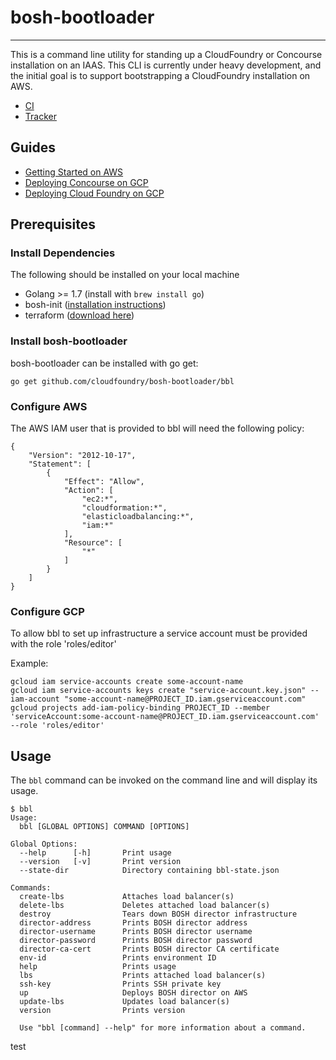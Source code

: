 # bosh-bootloader
---

This is a command line utility for standing up a CloudFoundry or Concourse installation 
on an IAAS. This CLI is currently under heavy development, and the initial goal is to 
support bootstrapping a CloudFoundry installation on AWS.

* [CI](https://mega.ci.cf-app.com/pipelines/bosh-bootloader)
* [Tracker](https://www.pivotaltracker.com/n/projects/1488988)

## Guides

- [Getting Started on AWS](docs/getting-started-aws.md)
- [Deploying Concourse on GCP](concourse.md)
- [Deploying Cloud Foundry on GCP](cloudfoundry.md)

## Prerequisites

### Install Dependencies

The following should be installed on your local machine
- Golang >= 1.7 (install with `brew install go`)
- bosh-init ([installation instructions](http://bosh.io/docs/install-bosh-init.html))
- terraform ([download here](https://www.terraform.io/downloads.html))

### Install bosh-bootloader

bosh-bootloader can be installed with go get:

```
go get github.com/cloudfoundry/bosh-bootloader/bbl
```

### Configure AWS

The AWS IAM user that is provided to bbl will need the following policy:

```
{
    "Version": "2012-10-17",
    "Statement": [
        {
            "Effect": "Allow",
            "Action": [
                "ec2:*",
                "cloudformation:*",
                "elasticloadbalancing:*",
                "iam:*"
            ],
            "Resource": [
                "*"
            ]
        }
    ]
}
```

### Configure GCP

To allow bbl to set up infrastructure a service account must be provided with the
role 'roles/editor'

Example:
```
gcloud iam service-accounts create some-account-name
gcloud iam service-accounts keys create "service-account.key.json" --iam-account "some-account-name@PROJECT_ID.iam.gserviceaccount.com"
gcloud projects add-iam-policy-binding PROJECT_ID --member 'serviceAccount:some-account-name@PROJECT_ID.iam.gserviceaccount.com' --role 'roles/editor'
```

## Usage

The `bbl` command can be invoked on the command line and will display its usage.

```
$ bbl
Usage:
  bbl [GLOBAL OPTIONS] COMMAND [OPTIONS]

Global Options:
  --help      [-h]       Print usage
  --version   [-v]       Print version
  --state-dir            Directory containing bbl-state.json

Commands:
  create-lbs             Attaches load balancer(s)
  delete-lbs             Deletes attached load balancer(s)
  destroy                Tears down BOSH director infrastructure
  director-address       Prints BOSH director address
  director-username      Prints BOSH director username
  director-password      Prints BOSH director password
  director-ca-cert       Prints BOSH director CA certificate
  env-id                 Prints environment ID
  help                   Prints usage
  lbs                    Prints attached load balancer(s)
  ssh-key                Prints SSH private key
  up                     Deploys BOSH director on AWS
  update-lbs             Updates load balancer(s)
  version                Prints version

  Use "bbl [command] --help" for more information about a command.
```

test
